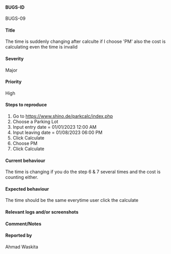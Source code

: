 #### BUGS-ID

BUGS-09

#### Title

The time is suddenly changing after calculte if I choose 'PM' also the cost is calculating even the time is invalid

#### Severity

Major

#### Priority

High

#### Steps to reproduce

1. Go to <https://www.shino.de/parkcalc/index.php>
2. Choose a Parking Lot
3. Input entry date = 01/01/2023 12:00 AM
4. Input leaving date = 01/08/2023 06:00 PM
5. Click Calculate
6. Choose PM
7. Click Calculate

#### Current behaviour

The time is changing if you do the step 6 & 7 several times and the cost is counting either.

#### Expected behaviour

The time should be the same everytime user click the calculate

#### Relevant logs and/or screenshots

#### Comment/Notes

#### Reported by

Ahmad Waskita